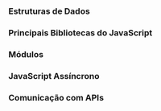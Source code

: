 ### Estruturas de Dados

### Principais Bibliotecas do JavaScript

### Módulos

### JavaScript Assíncrono

### Comunicação com APIs